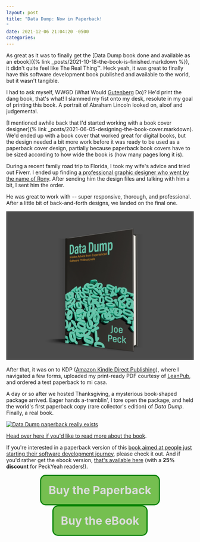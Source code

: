 ```yaml
---
layout: post
title: "Data Dump: Now in Paperback!
"
date: 2021-12-06 21:04:20 -0500
categories:
---
```


<style>
  .get-the-book {
    border: 3px solid green;
    border-radius: 15px;
    font-size: 30px;
    text-decoration: none;
    padding: 20px;
    display: inline-block;
    background-color: #75bf50;
    font-weight: bold;
  }

  .get-the-book:hover {
    text-decoration: none;
    background-color: #569537;
    box-shadow: 0 0 15px green;
  }

  @-webkit-keyframes color_change {
    from { color: #CCC; }
    to { color: white; }
  }
  @-moz-keyframes color_change {
    from { color: #CCC; }
    to { color: white; }
  }
  @-ms-keyframes color_change {
    from { color: #CCC; }
    to { color: white; }
  }
  @-o-keyframes color_change {
    from { color: #CCC; }
    to { color: white; }
  }
  @keyframes color_change {
    from { color: #CCC; }
    to { color: white; }
  }

  .blinky {
    -webkit-animation: color_change 1s infinite alternate;
    -moz-animation: color_change 1s infinite alternate;
    -ms-animation: color_change 1s infinite alternate;
    -o-animation: color_change 1s infinite alternate;
    animation: color_change 1s infinite alternate;
  }
</style>

As great as it was to finally get the [Data Dump book done and available as an ebook]({% link _posts/2021-10-18-the-book-is-finished.markdown %}), it didn't quite feel like The Real Thing™. Heck yeah, it was great to finally have this software development book published and available to the world, but it wasn't tangible.

I had to ask myself, WWGD (What Would [Gutenberg](https://en.wikipedia.org/wiki/Johannes_Gutenberg#Printing_press) Do)? He'd print the dang book, that's what! I slammed my fist onto my desk, resolute in my goal of printing this book. A portrait of Abraham Lincoln looked on, aloof and judgemental.

[I mentioned awhile back that I'd started working with a book cover designer](% link _posts/2021-06-05-designing-the-book-cover.markdown). We'd ended up with a book cover that worked great for digital books, but the design needed a bit more work before it was ready to be used as a paperback cover design, partially because paperback book covers have to be sized according to how wide the book is (how many pages long it is).

During a recent family road trip to Florida, I took my wife's advice and tried out Fiverr. I ended up finding [a professional graphic designer who went by the name of Rony](https://www.fiverr.com/rony8666). After sending him the design files and talking with him a bit, I sent him the order.

He was great to work with -- super responsive, thorough, and professional. After a little bit of back-and-forth designs, we landed on the final one.

<!-- <div class="parrot-de-fiesta"> -->
  <img src="/assets/images/3d-data-dump-book-cover-front.jpg" alt="3D Data Dump book cover" title="Oh dang, a 3D book cover!"/>
<!-- </div> -->

After that, it was on to KDP ([Amazon Kindle Direct Publishing](https://kdp.amazon.com)), where I navigated a few forms, uploaded my print-ready PDF courtesy of [LeanPub](https://leanpub.com/datadump/), and ordered a test paperback to mi casa.

A day or so after we hosted Thanksgiving, a mysterious book-shaped package arrived. Eager hands a-tremblin', I tore open the package, and held the world's first paperback copy (rare collector's edition) of _Data Dump_. Finally, a real book.

<a href="https://www.amazon.com/Data-Dump-Experienced-Software-Professionals/dp/B09MC4WY5M/">
<img src="/assets/images/data-dump-paperback.png" alt="Data Dump paperback really exists" title="World's first paperback copy of Data Dump (Collector's Edition)"/>
</a>

<a href="{{ 'datadump.html' | absolute_url }}">Head over here if you'd like to read more about the book</a>.

If you're interested in a paperback version of this [book aimed at people just starting their software development journey](https://www.amazon.com/Data-Dump-Experienced-Software-Professionals/dp/B09MC4WY5M/), please check it out. And if you'd rather get the ebook version, [that's available here](https://peckyeah.gumroad.com/l/datadump/peckyeah25) (with a **25% discount** for PeckYeah readers!).

<div style="text-align: center;width: 100%">
  <a href="https://www.amazon.com/Data-Dump-Experienced-Software-Professionals/dp/B09MC4WY5M/" target="_blank" class="get-the-book blinky">
    Buy the Paperback
  </a>

  <a href="https://peckyeah.gumroad.com/l/datadump/peckyeah25" target="_blank" class="get-the-book blinky">
    Buy the eBook
  </a>
</div>

